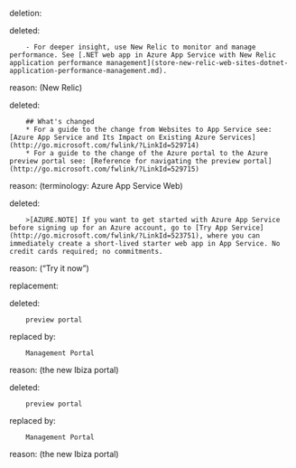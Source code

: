 deletion:

deleted:

		- For deeper insight, use New Relic to monitor and manage performance. See [.NET web app in Azure App Service with New Relic application performance management](store-new-relic-web-sites-dotnet-application-performance-management.md).

reason: (New Relic)

deleted:

		## What's changed
		* For a guide to the change from Websites to App Service see: [Azure App Service and Its Impact on Existing Azure Services](http://go.microsoft.com/fwlink/?LinkId=529714)
		* For a guide to the change of the Azure portal to the Azure preview portal see: [Reference for navigating the preview portal](http://go.microsoft.com/fwlink/?LinkId=529715)


reason: (terminology: Azure App Service Web)

deleted:

		>[AZURE.NOTE] If you want to get started with Azure App Service before signing up for an Azure account, go to [Try App Service](http://go.microsoft.com/fwlink/?LinkId=523751), where you can immediately create a short-lived starter web app in App Service. No credit cards required; no commitments.


reason: (“Try it now”)

replacement:

deleted:

		preview portal

replaced by:

		Management Portal

reason: (the new Ibiza portal)

deleted:

		preview portal

replaced by:

		Management Portal

reason: (the new Ibiza portal)

